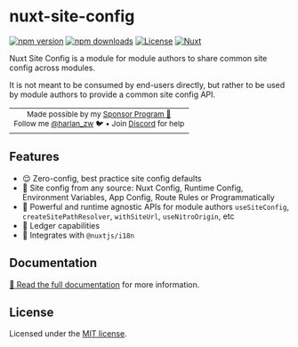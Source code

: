<h1>nuxt-site-config</h1>

[![npm version][npm-version-src]][npm-version-href]
[![npm downloads][npm-downloads-src]][npm-downloads-href]
[![License][license-src]][license-href]
[![Nuxt][nuxt-src]][nuxt-href]

Nuxt Site Config is a module for module authors to share common site config across modules.

It is not meant to be consumed by end-users directly, but rather to be used by module authors to provide a common site config API.

<p align="center">
<table>
<tbody>
<td align="center">
<sub>Made possible by my <a href="https://github.com/sponsors/harlan-zw">Sponsor Program 💖</a><br> Follow me <a href="https://twitter.com/harlan_zw">@harlan_zw</a> 🐦 • Join <a href="https://discord.gg/275MBUBvgP">Discord</a> for help</sub><br>
</td>
</tbody>
</table>
</p>

## Features

- 😌 Zero-config, best practice site config defaults
- 🎨 Site config from any source: Nuxt Config, Runtime Config, Environment Variables, App Config, Route Rules or Programmatically
- 🚀 Powerful and runtime agnostic APIs for module authors `useSiteConfig`, `createSitePathResolver`, `withSiteUrl`, `useNitroOrigin`, etc
- 🤖 Ledger capabilities
- 🤝 Integrates with `@nuxtjs/i18n`

## Documentation

[📖 Read the full documentation](https://nuxtseo.com/site-config) for more information.

## License

Licensed under the [MIT license](https://github.com/harlan-zw/nuxt-site-config/blob/main/LICENSE.md).

<!-- Badges -->
[npm-version-src]: https://img.shields.io/npm/v/nuxt-site-config/latest.svg?style=flat&colorA=18181B&colorB=28CF8D
[npm-version-href]: https://npmjs.com/package/nuxt-site-config

[npm-downloads-src]: https://img.shields.io/npm/dm/nuxt-site-config.svg?style=flat&colorA=18181B&colorB=28CF8D
[npm-downloads-href]: https://npmjs.com/package/nuxt-site-config

[license-src]: https://img.shields.io/github/license/harlan-zw/nuxt-site-config.svg?style=flat&colorA=18181B&colorB=28CF8D
[license-href]: https://github.com/harlan-zw/nuxt-site-config/blob/main/LICENSE.md

[nuxt-src]: https://img.shields.io/badge/Nuxt-18181B?logo=nuxt.js
[nuxt-href]: https://nuxt.com

